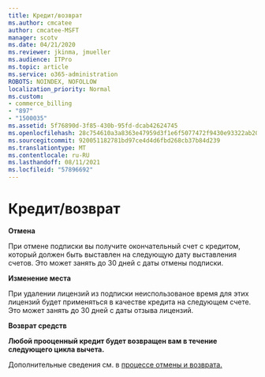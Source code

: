 ```yaml
---
title: Кредит/возврат
ms.author: cmcatee
author: cmcatee-MSFT
manager: scotv
ms.date: 04/21/2020
ms.reviewer: jkinma, jmueller
ms.audience: ITPro
ms.topic: article
ms.service: o365-administration
ROBOTS: NOINDEX, NOFOLLOW
localization_priority: Normal
ms.custom:
- commerce_billing
- "897"
- "1500035"
ms.assetid: 5f76890d-3f85-430b-95fd-dcab42624745
ms.openlocfilehash: 28c754610a3a8363e47959d3f1e6f5077472f9430e93322ab20cba2ad0ac7390
ms.sourcegitcommit: 920051182781bd97ce4d4d6fbd268cb37b84d239
ms.translationtype: MT
ms.contentlocale: ru-RU
ms.lasthandoff: 08/11/2021
ms.locfileid: "57896692"
---
```

# <a name="creditrefund"></a>Кредит/возврат

**Отмена**
  
При отмене подписки вы получите окончательный счет с кредитом, который должен быть выставлен на следующую дату выставления счетов. Это может занять до 30 дней с даты отмены подписки.
  
**Изменение места**
  
При удалении лицензий из подписки неиспользованое время для этих лицензий будет применяться в качестве кредита на следующем счете. Это может занять до 30 дней с даты отзыва лицензий.

**Возврат средств**

**Любой прооценный кредит будет возвращен вам в течение следующего цикла вычета.**

Дополнительные сведения см. в [процессе отмены и возврата.](https://docs.microsoft.com/microsoft-365/commerce/subscriptions/cancel-your-subscription) 
